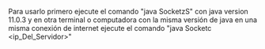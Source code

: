 Para usarlo primero ejecute el comando "java SocketzS" con java version 11.0.3 y en otra terminal o computadora
con la misma versión de java en una misma conexión de internet ejecute el comando  "java Socketc <ip_Del_Servidor>"

